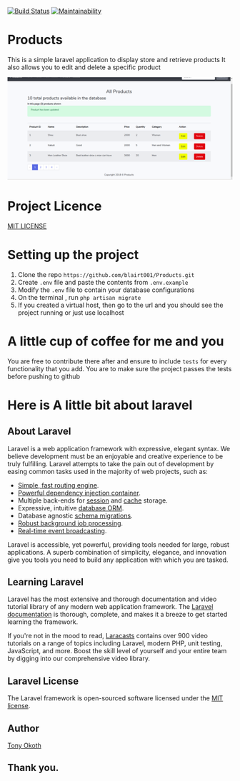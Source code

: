 
[![Build Status](https://travis-ci.org/blairt001/Products.svg?branch=develop)](https://travis-ci.org/blairt001/Products)
[![Maintainability](https://api.codeclimate.com/v1/badges/6f9c7e6798300c35d437/maintainability)](https://codeclimate.com/github/blairt001/Products/maintainability)


# Products
This is a simple laravel application to display store and retrieve products
It also allows you to edit and delete a specific product

![Products](https://github.com/blairt001/Products/blob/develop/products.png)

# Project Licence
[MIT LICENSE](https://github.com/blairt001/Products/blob/develop/LICENSE)

# Setting up the project
1. Clone the repo `https://github.com/blairt001/Products.git`
2. Create `.env` file and paste the contents from `.env.example`
3. Modify the `.env` file to contain your database configurations
4. On the terminal , run `php artisan migrate`
5. If you created a virtual host, then go to the url and you should see the project running or just use localhost


# A little cup of coffee for me and you
You are free to contribute there after and ensure to include `tests` for every functionality that you add.
You are to make sure the project passes the tests before pushing to github

# Here is A little bit about laravel

## About Laravel

Laravel is a web application framework with expressive, elegant syntax. We believe development must be an enjoyable and creative experience to be truly fulfilling. Laravel attempts to take the pain out of development by easing common tasks used in the majority of web projects, such as:

- [Simple, fast routing engine](https://laravel.com/docs/routing).
- [Powerful dependency injection container](https://laravel.com/docs/container).
- Multiple back-ends for [session](https://laravel.com/docs/session) and [cache](https://laravel.com/docs/cache) storage.
- Expressive, intuitive [database ORM](https://laravel.com/docs/eloquent).
- Database agnostic [schema migrations](https://laravel.com/docs/migrations).
- [Robust background job processing](https://laravel.com/docs/queues).
- [Real-time event broadcasting](https://laravel.com/docs/broadcasting).

Laravel is accessible, yet powerful, providing tools needed for large, robust applications. A superb combination of simplicity, elegance, and innovation give you tools you need to build any application with which you are tasked.

## Learning Laravel

Laravel has the most extensive and thorough documentation and video tutorial library of any modern web application framework. The [Laravel documentation](https://laravel.com/docs) is thorough, complete, and makes it a breeze to get started learning the framework.

If you're not in the mood to read, [Laracasts](https://laracasts.com) contains over 900 video tutorials on a range of topics including Laravel, modern PHP, unit testing, JavaScript, and more. Boost the skill level of yourself and your entire team by digging into our comprehensive video library.

## Laravel License

The Laravel framework is open-sourced software licensed under the [MIT license](http://opensource.org/licenses/MIT).

## Author
[Tony Okoth](www.linkedin.com/in/tony-okoth-69140b171)

## Thank you.
